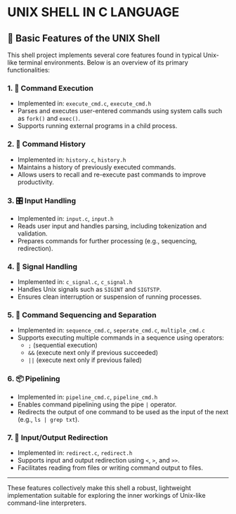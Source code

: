 # UNIX SHELL IN C LANGUAGE

## 🔧 Basic Features of the UNIX Shell

This shell project implements several core features found in typical Unix-like terminal environments. Below is an overview of its primary functionalities:

### 1. 🧠 Command Execution
- Implemented in: `execute_cmd.c`, `execute_cmd.h`
- Parses and executes user-entered commands using system calls such as `fork()` and `exec()`.
- Supports running external programs in a child process.

### 2. 📜 Command History
- Implemented in: `history.c`, `history.h`
- Maintains a history of previously executed commands.
- Allows users to recall and re-execute past commands to improve productivity.

### 3. 🎛️ Input Handling
- Implemented in: `input.c`, `input.h`
- Reads user input and handles parsing, including tokenization and validation.
- Prepares commands for further processing (e.g., sequencing, redirection).

### 4. 🚨 Signal Handling
- Implemented in: `c_signal.c`, `c_signal.h`
- Handles Unix signals such as `SIGINT` and `SIGTSTP`.
- Ensures clean interruption or suspension of running processes.

### 5. 🔗 Command Sequencing and Separation
- Implemented in: `sequence_cmd.c`, `seperate_cmd.c`, `multiple_cmd.c`
- Supports executing multiple commands in a sequence using operators:
  - `;` (sequential execution)
  - `&&` (execute next only if previous succeeded)
  - `||` (execute next only if previous failed)

### 6. 📦 Pipelining
- Implemented in: `pipeline_cmd.c`, `pipeline_cmd.h`
- Enables command pipelining using the pipe `|` operator.
- Redirects the output of one command to be used as the input of the next (e.g., `ls | grep txt`).

### 7. 📁 Input/Output Redirection
- Implemented in: `redirect.c`, `redirect.h`
- Supports input and output redirection using `<`, `>`, and `>>`.
- Facilitates reading from files or writing command output to files.

---

These features collectively make this shell a robust, lightweight implementation suitable for exploring the inner workings of Unix-like command-line interpreters.
